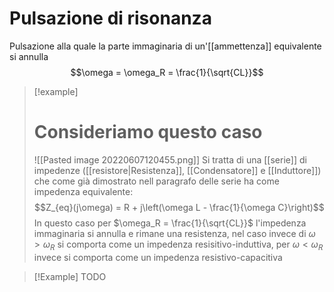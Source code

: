 # Pulsazione di risonanza
Pulsazione alla quale la parte immaginaria di un'[[ammettenza]] equivalente si annulla
$$\omega  = \omega_R = \frac{1}{\sqrt{CL}}$$


>[!example]
># Consideriamo questo caso
>![[Pasted image 20220607120455.png]]
>Si tratta di una [[serie]] di impedenze ([[resistore|Resistenza]], [[Condensatore]] e [[Induttore]]) che come già dimostrato nell paragrafo delle serie ha come impedenza equivalente:
>$$Z_{eq}(j\omega) = R + j\left(\omega L - \frac{1}{\omega C}\right)$$
>In questo caso per $\omega_R = \frac{1}{\sqrt{CL}}$ l'impedenza immaginaria si annulla e rimane una resistenza, nel caso invece di $\omega > \omega_R$ si comporta come un impedenza resisitivo-induttiva, per $\omega < \omega_R$ invece si comporta come un impedenza resistivo-capacitiva

>[!Example]
>TODO

